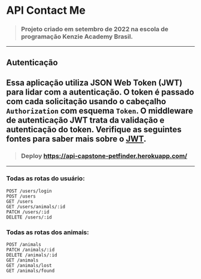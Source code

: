 # API Contact Me

> ### Projeto criado em setembro de 2022 na escola de programação Kenzie Academy Brasil.
----------
## Autenticação

Essa aplicação utiliza JSON Web Token (JWT) para lidar com a autenticação. O token é passado com cada solicitação usando o cabeçalho `Authorization` com esquema `Token`. O middleware de autenticação JWT trata da validação e autenticação do token. Verifique as seguintes fontes para saber mais sobre o [JWT](https://www.npmjs.com/package/jsonwebtoken).
----------
> ### Deploy https://api-capstone-petfinder.herokuapp.com/
----------

### Todas as rotas do usuário:
    POST /users/login
    POST /users
    GET /users
    GET /users/animals/:id
    PATCH /users/:id
    DELETE /users/:id
### Todas as rotas dos animais:
    POST /animals
    PATCH /animals/:id
    DELETE /animals/:id
    GET /animals
    GET /animals/lost
    GET /animals/found
